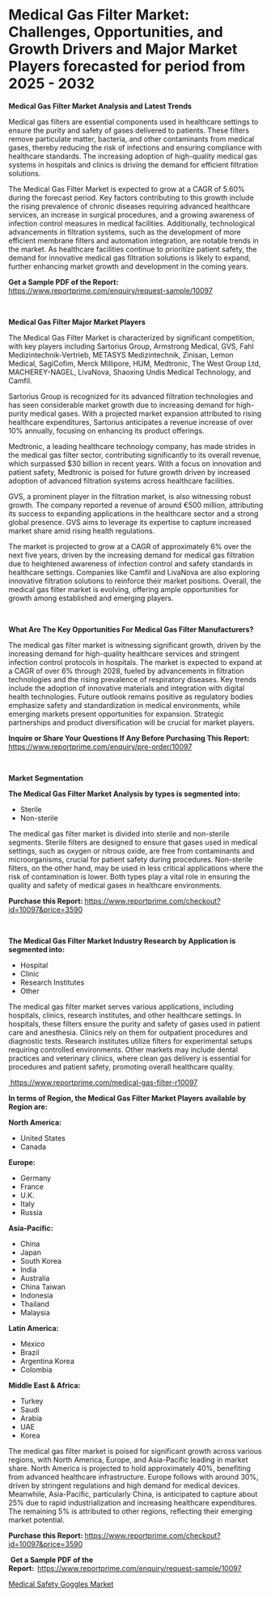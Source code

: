 <p><h1>Medical Gas Filter Market: Challenges, Opportunities, and Growth Drivers and Major Market Players forecasted for period from 2025 - 2032</h1></p><p><strong>Medical Gas Filter Market Analysis and Latest Trends</strong></p>
<p><p>Medical gas filters are essential components used in healthcare settings to ensure the purity and safety of gases delivered to patients. These filters remove particulate matter, bacteria, and other contaminants from medical gases, thereby reducing the risk of infections and ensuring compliance with healthcare standards. The increasing adoption of high-quality medical gas systems in hospitals and clinics is driving the demand for efficient filtration solutions.</p><p>The Medical Gas Filter Market is expected to grow at a CAGR of 5.60% during the forecast period. Key factors contributing to this growth include the rising prevalence of chronic diseases requiring advanced healthcare services, an increase in surgical procedures, and a growing awareness of infection control measures in medical facilities. Additionally, technological advancements in filtration systems, such as the development of more efficient membrane filters and automation integration, are notable trends in the market. As healthcare facilities continue to prioritize patient safety, the demand for innovative medical gas filtration solutions is likely to expand, further enhancing market growth and development in the coming years.</p></p>
<p><strong>Get a Sample PDF of the Report:&nbsp;</strong> <a href="https://www.reportprime.com/enquiry/request-sample/10097?utm_campaign=3514&utm_medium=2&utm_source=Github&utm_content=ia&utm_term=20032025&utm_id=medical-gas-filter">https://www.reportprime.com/enquiry/request-sample/10097</a></p>
<p>&nbsp;</p>
<p><strong>Medical Gas Filter Major Market Players</strong></p>
<p><p>The Medical Gas Filter Market is characterized by significant competition, with key players including Sartorius Group, Armstrong Medical, GVS, Fahl Medizintechnik-Vertrieb, METASYS Medizintechnik, Zinisan, Lemon Medical, SagiCofim, Merck Millipore, HUM, Medtronic, The West Group Ltd, MACHEREY-NAGEL, LivaNova, Shaoxing Undis Medical Technology, and Camfil.</p><p>Sartorius Group is recognized for its advanced filtration technologies and has seen considerable market growth due to increasing demand for high-purity medical gases. With a projected market expansion attributed to rising healthcare expenditures, Sartorius anticipates a revenue increase of over 10% annually, focusing on enhancing its product offerings.</p><p>Medtronic, a leading healthcare technology company, has made strides in the medical gas filter sector, contributing significantly to its overall revenue, which surpassed $30 billion in recent years. With a focus on innovation and patient safety, Medtronic is poised for future growth driven by increased adoption of advanced filtration systems across healthcare facilities.</p><p>GVS, a prominent player in the filtration market, is also witnessing robust growth. The company reported a revenue of around €500 million, attributing its success to expanding applications in the healthcare sector and a strong global presence. GVS aims to leverage its expertise to capture increased market share amid rising health regulations.</p><p>The market is projected to grow at a CAGR of approximately 6% over the next five years, driven by the increasing demand for medical gas filtration due to heightened awareness of infection control and safety standards in healthcare settings. Companies like Camfil and LivaNova are also exploring innovative filtration solutions to reinforce their market positions. Overall, the medical gas filter market is evolving, offering ample opportunities for growth among established and emerging players.</p></p>
<p>&nbsp;</p>
<p><strong>What Are The Key Opportunities For Medical Gas Filter Manufacturers?</strong></p>
<p><p>The medical gas filter market is witnessing significant growth, driven by the increasing demand for high-quality healthcare services and stringent infection control protocols in hospitals. The market is expected to expand at a CAGR of over 6% through 2028, fueled by advancements in filtration technologies and the rising prevalence of respiratory diseases. Key trends include the adoption of innovative materials and integration with digital health technologies. Future outlook remains positive as regulatory bodies emphasize safety and standardization in medical environments, while emerging markets present opportunities for expansion. Strategic partnerships and product diversification will be crucial for market players.</p></p>
<p><strong>Inquire or Share Your Questions If Any Before Purchasing This Report:</strong> <a href="https://www.reportprime.com/enquiry/pre-order/10097?utm_campaign=3514&utm_medium=2&utm_source=Github&utm_content=ia&utm_term=20032025&utm_id=medical-gas-filter">https://www.reportprime.com/enquiry/pre-order/10097</a></p>
<p>&nbsp;</p>
<p><strong>Market Segmentation</strong></p>
<p><strong>The Medical Gas Filter Market Analysis by types is segmented into:</strong></p>
<p><ul><li>Sterile</li><li>Non-sterile</li></ul></p>
<p><p>The medical gas filter market is divided into sterile and non-sterile segments. Sterile filters are designed to ensure that gases used in medical settings, such as oxygen or nitrous oxide, are free from contaminants and microorganisms, crucial for patient safety during procedures. Non-sterile filters, on the other hand, may be used in less critical applications where the risk of contamination is lower. Both types play a vital role in ensuring the quality and safety of medical gases in healthcare environments.</p></p>
<p><strong>Purchase this Report:&nbsp;</strong><a href="https://www.reportprime.com/checkout?id=10097&price=3590&utm_campaign=3514&utm_medium=2&utm_source=Github&utm_content=ia&utm_term=20032025&utm_id=medical-gas-filter">https://www.reportprime.com/checkout?id=10097&price=3590</a></p>
<p>&nbsp;</p>
<p><strong>The Medical Gas Filter Market Industry Research by Application is segmented into:</strong></p>
<p><ul><li>Hospital</li><li>Clinic</li><li>Research Institutes</li><li>Other</li></ul></p>
<p><p>The medical gas filter market serves various applications, including hospitals, clinics, research institutes, and other healthcare settings. In hospitals, these filters ensure the purity and safety of gases used in patient care and anesthesia. Clinics rely on them for outpatient procedures and diagnostic tests. Research institutes utilize filters for experimental setups requiring controlled environments. Other markets may include dental practices and veterinary clinics, where clean gas delivery is essential for procedures and patient safety, promoting overall healthcare quality.</p></p>
<p><a href="https://www.reportprime.com/medical-gas-filter-r10097?utm_campaign=3514&utm_medium=2&utm_source=Github&utm_content=ia&utm_term=20032025&utm_id=medical-gas-filter">&nbsp;https://www.reportprime.com/medical-gas-filter-r10097</a></p>
<p><strong>In terms of Region, the Medical Gas Filter Market Players available by Region are:</strong></p>
<p>
    <p> <strong> North America: </strong>
        <ul>
            <li>United States</li>
            <li>Canada</li>
        </ul>
        </p> 
    <p> <strong> Europe: </strong>
        <ul>
            <li>Germany</li>
            <li>France</li>
            <li>U.K.</li>
            <li>Italy</li>
            <li>Russia</li>
        </ul>
        </p> 
    <p> <strong> Asia-Pacific: </strong>
        <ul>
            <li>China</li>
            <li>Japan</li>
            <li>South Korea</li>
            <li>India</li>
            <li>Australia</li>
            <li>China Taiwan</li>
            <li>Indonesia</li>
            <li>Thailand</li>
            <li>Malaysia</li>
        </ul>
        </p> 
    <p> <strong> Latin America: </strong>
        <ul>
            <li>Mexico</li>
            <li>Brazil</li>
            <li>Argentina Korea</li>
            <li>Colombia</li>
        </ul>
        </p> 
    <p> <strong> Middle East & Africa: </strong>
        <ul>
            <li>Turkey</li>
            <li>Saudi</li>
            <li>Arabia</li>
            <li>UAE</li>
            <li>Korea</li>
        </ul>
    </p>
    </p>
<p><p>The medical gas filter market is poised for significant growth across various regions, with North America, Europe, and Asia-Pacific leading in market share. North America is projected to hold approximately 40%, benefiting from advanced healthcare infrastructure. Europe follows with around 30%, driven by stringent regulations and high demand for medical devices. Meanwhile, Asia-Pacific, particularly China, is anticipated to capture about 25% due to rapid industrialization and increasing healthcare expenditures. The remaining 5% is attributed to other regions, reflecting their emerging market potential.</p></p>
<p><strong>Purchase this Report: </strong><a href="https://www.reportprime.com/checkout?id=10097&price=3590&utm_campaign=3514&utm_medium=2&utm_source=Github&utm_content=ia&utm_term=20032025&utm_id=medical-gas-filter">https://www.reportprime.com/checkout?id=10097&price=3590</a></p>
<p>&nbsp;<strong>Get a Sample PDF of the Report:&nbsp;&nbsp;</strong><a href="https://www.reportprime.com/enquiry/request-sample/10097?utm_campaign=3514&utm_medium=2&utm_source=Github&utm_content=ia&utm_term=20032025&utm_id=medical-gas-filter">https://www.reportprime.com/enquiry/request-sample/10097</a></p>
<p><strong></strong></p>
<p><p><a href="https://github.com/kmettjanksj7/Market-Research-Report-List-1/blob/main/medical-safety-goggles-market.md?utm_campaign=3514&utm_medium=2&utm_source=Github&utm_content=ia&utm_term=20032025&utm_id=medical-gas-filter">Medical Safety Goggles Market</a></p></p>